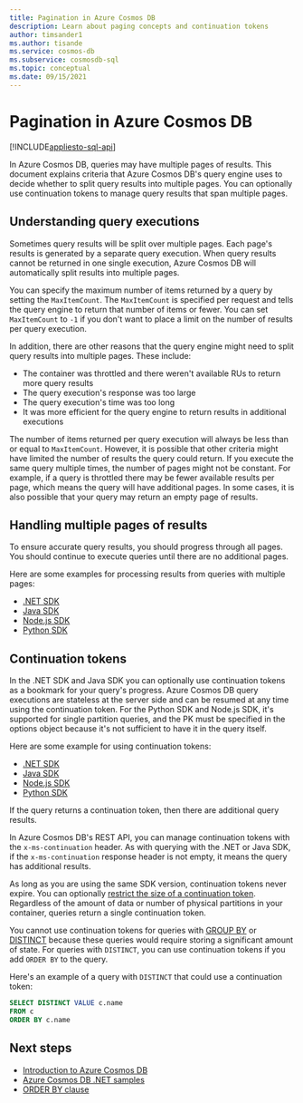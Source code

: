 ```yaml
---
title: Pagination in Azure Cosmos DB
description: Learn about paging concepts and continuation tokens
author: timsander1
ms.author: tisande
ms.service: cosmos-db
ms.subservice: cosmosdb-sql
ms.topic: conceptual
ms.date: 09/15/2021
---
```


# Pagination in Azure Cosmos DB
[!INCLUDE[appliesto-sql-api](../includes/appliesto-sql-api.md)]

In Azure Cosmos DB, queries may have multiple pages of results. This document explains criteria that Azure Cosmos DB's query engine uses to decide whether to split query results into multiple pages. You can optionally use continuation tokens to manage query results that span multiple pages.

## Understanding query executions

Sometimes query results will be split over multiple pages. Each page's results is generated by a separate query execution. When query results cannot be returned in one single execution, Azure Cosmos DB will automatically split results into multiple pages.

You can specify the maximum number of items returned by a query by setting the `MaxItemCount`. The `MaxItemCount` is specified per request and tells the query engine to return that number of items or fewer. You can set `MaxItemCount` to `-1` if you don't want to place a limit on the number of results per query execution.

In addition, there are other reasons that the query engine might need to split query results into multiple pages. These include:

- The container was throttled and there weren't available RUs to return more query results
- The query execution's response was too large
- The query execution's time was too long
- It was more efficient for the query engine to return results in additional executions

The number of items returned per query execution will always be less than or equal to `MaxItemCount`. However, it is possible that other criteria might have limited the number of results the query could return. If you execute the same query multiple times, the number of pages might not be constant. For example, if a query is throttled there may be fewer available results per page, which means the query will have additional pages. In some cases, it is also possible that your query may return an empty page of results.

## Handling multiple pages of results

To ensure accurate query results, you should progress through all pages. You should continue to execute queries until there are no additional pages.

Here are some examples for processing results from queries with multiple pages:

- [.NET SDK](https://github.com/Azure/azure-cosmos-dotnet-v3/blob/master/Microsoft.Azure.Cosmos.Samples/Usage/Queries/Program.cs#L294)
- [Java SDK](https://github.com/Azure-Samples/azure-cosmos-java-sql-api-samples/blob/main/src/main/java/com/azure/cosmos/examples/documentcrud/sync/DocumentCRUDQuickstart.java#L162-L176)
- [Node.js SDK](https://github.com/Azure/azure-sdk-for-js/blob/83fcc44a23ad771128d6e0f49043656b3d1df990/sdk/cosmosdb/cosmos/samples/IndexManagement.ts#L128-L140)
- [Python SDK](https://github.com/Azure/azure-sdk-for-python/blob/master/sdk/cosmos/azure-cosmos/samples/examples.py#L89)

## Continuation tokens

In the .NET SDK and Java SDK you can optionally use continuation tokens as a bookmark for your query's progress. Azure Cosmos DB query executions are stateless at the server side and can be resumed at any time using the continuation token. For the Python SDK and Node.js SDK, it's supported for single partition queries, and the PK must be specified in the options object because it's not sufficient to have it in the query itself.

Here are some example for using continuation tokens:

- [.NET SDK](https://github.com/Azure/azure-cosmos-dotnet-v3/blob/master/Microsoft.Azure.Cosmos.Samples/Usage/Queries/Program.cs#L230)
- [Java SDK](https://github.com/Azure-Samples/azure-cosmos-java-sql-api-samples/blob/main/src/main/java/com/azure/cosmos/examples/queries/sync/QueriesQuickstart.java#L216)
- [Node.js SDK](https://github.com/Azure/azure-sdk-for-js/blob/2186357a6e6a64b59915d0cf3cba845be4d115c4/sdk/cosmosdb/cosmos/samples/src/BulkUpdateWithSproc.ts#L16-L31)
- [Python SDK](https://github.com/Azure/azure-sdk-for-python/blob/master/sdk/cosmos/azure-cosmos/test/test_query.py#L533)

If the query returns a continuation token, then there are additional query results.

In Azure Cosmos DB's REST API, you can manage continuation tokens with the `x-ms-continuation` header. As with querying with the .NET or Java SDK, if the `x-ms-continuation` response header is not empty, it means the query has additional results.

As long as you are using the same SDK version, continuation tokens never expire. You can optionally [restrict the size of a continuation token](/dotnet/api/microsoft.azure.documents.client.feedoptions.responsecontinuationtokenlimitinkb#Microsoft_Azure_Documents_Client_FeedOptions_ResponseContinuationTokenLimitInKb). Regardless of the amount of data or number of physical partitions in your container, queries return a single continuation token.

You cannot use continuation tokens for queries with [GROUP BY](sql-query-group-by.md) or [DISTINCT](sql-query-keywords.md#distinct) because these queries would require storing a significant amount of state. For queries with `DISTINCT`, you can use continuation tokens if you add `ORDER BY` to the query.

Here's an example of a query with `DISTINCT` that could use a continuation token:

```sql
SELECT DISTINCT VALUE c.name
FROM c
ORDER BY c.name
```

## Next steps

- [Introduction to Azure Cosmos DB](../introduction.md)
- [Azure Cosmos DB .NET samples](https://github.com/Azure/azure-cosmos-dotnet-v3)
- [ORDER BY clause](sql-query-order-by.md)
